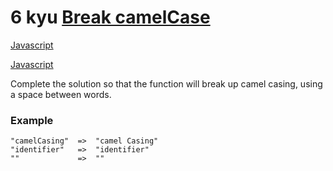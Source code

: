 # 6 kyu [Break camelCase](https://www.codewars.com/kata/5208f99aee097e6552000148)

<!-- START LANGUAGE_LINKS -->

[Javascript](./javascript.js)

[Javascript](./javascript1.js)

<!-- END LANGUAGE_LINKS -->

Complete the solution so that the function will break up camel casing, using a space between words.

### Example 

```
"camelCasing"  =>  "camel Casing"
"identifier"   =>  "identifier"
""             =>  ""
```